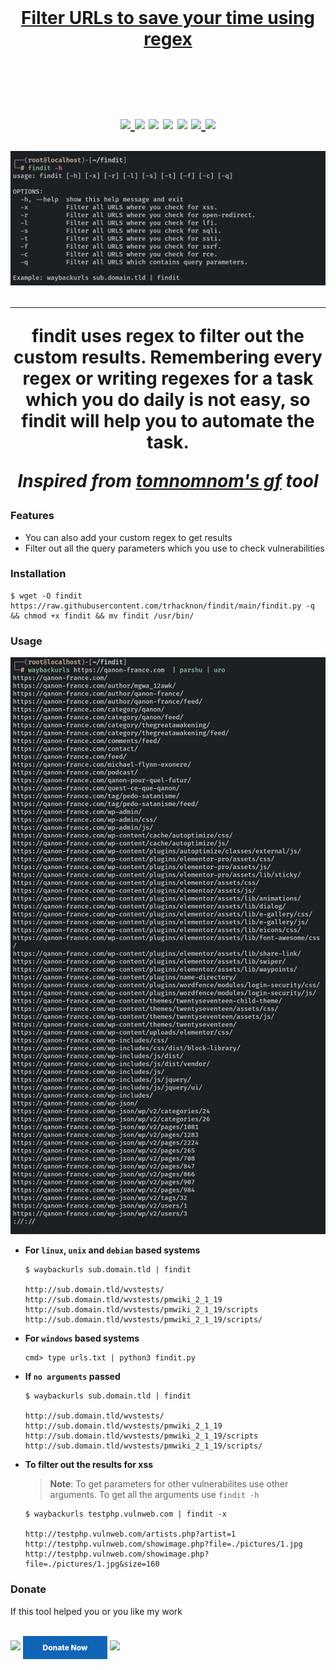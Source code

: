<h1 align="center">
  <br>
  <a href="https://github.com/trhacknon/findit">

<h4 align="center"><b>Filter URLs to save your time using regex</b></h4><br>

<p align="center">
  <a href="https://github.com/trhacknon/findit/releases/download/v1.0/findit">
    <img src="https://img.shields.io/github/release/trhacknon/Parshu.svg?label=version">
  </a>
<a href="https://twitter.com//"><img src="https://img.shields.io/badge/twitter-%40trhacknon-blue.svg"></a>
<a href="https://github.com/trhacknon/Garud/issues"><img src="https://img.shields.io/badge/contributions-welcome-brightgreen.svg?style=flat"></a>
<a href="https://github.com/trhacknon/Parshu/blob/main/LICENSE"><img src="https://img.shields.io/badge/License-MIT-yellow.svg"></a>
<a href="https://github.com/trhacknon?tab=followers"><img src="https://img.shields.io/badge/github-%40trhacknon-orange"></a>
  <a href="https://github.com/trhacknon/Parshu/issues?q=is%3Aissue+is%3Aclosed">
      <img src="https://img.shields.io/github/issues-closed-raw/trhacknon/Parshu?color=dark-green&label=issues%20fixed">
  </a>
  <a href="https://travis-ci.com/trhacknon/findit">
      <img src="https://img.shields.io/travis/com/trhacknon/Parshu.svg?color=dark-green&label=tests">
  </a>
</p>

<p align="center"><img src=".github/static/Screenshot_2022-12-10-22-10-51-203-edit_com.termux.jpg" alt="findit usage"></p>

---

**findit** uses regex to filter out the custom results. Remembering every regex or writing regexes for a task which you do daily is not easy, so **findit** will help you to automate the task.

_Inspired from [tomnomnom's gf](https://github.com/tomnomnom/gf) tool_

### Features
- You can also add your custom regex to get results
- Filter out all the query parameters which you use to check vulnerabilities

### Installation



```console
$ wget -O findit https://raw.githubusercontent.com/trhacknon/findit/main/findit.py -q && chmod +x findit && mv findit /usr/bin/
```

### Usage

<p align="center"><img src=".github/static/Screenshot_2022-12-10-22-14-57-712-edit_com.termux.jpg" alt="findit usage"></p>

+ **For `linux`, `unix` and `debian` based systems**

    ```console
    $ waybackurls sub.domain.tld | findit

    http://sub.domain.tld/wvstests/
    http://sub.domain.tld/wvstests/pmwiki_2_1_19
    http://sub.domain.tld/wvstests/pmwiki_2_1_19/scripts
    http://sub.domain.tld/wvstests/pmwiki_2_1_19/scripts/
    ```

+ **For `windows` based systems**

    ```console
    cmd> type urls.txt | python3 findit.py
    ```

+ **If `no arguments` passed**

    ```console
    $ waybackurls sub.domain.tld | findit

    http://sub.domain.tld/wvstests/
    http://sub.domain.tld/wvstests/pmwiki_2_1_19
    http://sub.domain.tld/wvstests/pmwiki_2_1_19/scripts
    http://sub.domain.tld/wvstests/pmwiki_2_1_19/scripts/
    ```

+ **To filter out the results for xss**

    > **Note**: To get parameters for other vulnerabilites use other arguments. To get all the arguments use `findit -h`

    ```console
    $ waybackurls testphp.vulnweb.com | findit -x

    http://testphp.vulnweb.com/artists.php?artist=1
    http://testphp.vulnweb.com/showimage.php?file=./pictures/1.jpg
    http://testphp.vulnweb.com/showimage.php?file=./pictures/1.jpg&size=160
    ```

### Donate
If this tool helped you or you like my work

</br><a href="https://www.buymeacoffee.com/"><img src="https://img.buymeacoffee.com/button-api/?text=Help me to buy oscp&emoji=😇&slug=trhacknon&button_colour=5F7FFF&font_colour=ffffff&font_family=Cookie&outline_colour=000000&coffee_colour=FFDD00"/></a> <a style=" width: 135px; background-color: #1065b7; text-align: center; font-weight: 800; padding: 11px 0px; color: white; font-size: 12px; display: inline-block; text-decoration: none; " href='https://pmny.in/'> Donate Now </a> <a href="https://ko-fi.com/i/"><img src="https://ko-fi.com/img/githubbutton_sm.svg"></a><br/><br/>
